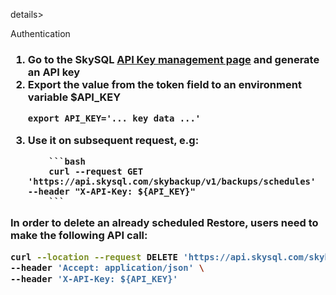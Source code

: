 details>
<summary>
Authentication
</summary>
<h3>
<ol>
<li>
Go to the SkySQL <a href="https://app.skysql.com/user-profile/api-keys">API Key management page</a>  and generate an API key
</li>
<li>
Export the value from the token field to an environment variable $API_KEY

  ```
  export API_KEY='... key data ...'
  ```
</li>
<li>
Use it on subsequent request, e.g:

        ```bash
        curl --request GET 'https://api.skysql.com/skybackup/v1/backups/schedules' --header "X-API-Key: ${API_KEY}"
        ```
</li>
</ol>
</details> 
In order to delete an already scheduled Restore, users  need to make the following API call:


```bash
curl --location --request DELETE 'https://api.skysql.com/skybackup/v1/restores/12' \
--header 'Accept: application/json' \
--header 'X-API-Key: ${API_KEY}'
```